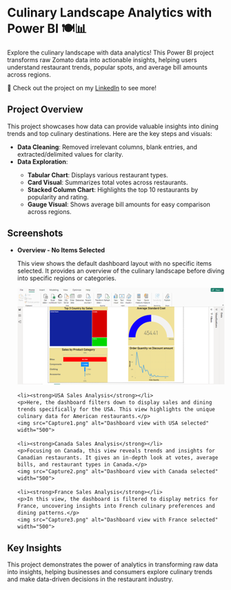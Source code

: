 <!DOCTYPE html>
<html lang="en">
<head>
    <meta charset="UTF-8">
    <meta name="viewport" content="width=device-width, initial-scale=1.0">
    <title>Culinary Landscape Analytics with Power BI</title>
</head>
<body>

<h1>Culinary Landscape Analytics with Power BI 🍽️📊</h1>

<p>Explore the culinary landscape with data analytics! This Power BI project transforms raw Zomato data into actionable insights, helping users understand restaurant trends, popular spots, and average bill amounts across regions.</p>

<p>📢 Check out the project on my <a href="https://www.linkedin.com/posts/abhas-malguri_finlatics-powerbi-dataanalytics-activity-7146080742173818880-Yrgj?utm_source=share&utm_medium=member_desktop" target="_blank">LinkedIn</a> to see more!</p>

<h2>Project Overview</h2>

<p>This project showcases how data can provide valuable insights into dining trends and top culinary destinations. Here are the key steps and visuals:</p>
<ul>
    <li><strong>Data Cleaning</strong>: Removed irrelevant columns, blank entries, and extracted/delimited values for clarity.</li>
    <li><strong>Data Exploration</strong>:</li>
    <ul>
        <li><strong>Tabular Chart</strong>: Displays various restaurant types.</li>
        <li><strong>Card Visual</strong>: Summarizes total votes across restaurants.</li>
        <li><strong>Stacked Column Chart</strong>: Highlights the top 10 restaurants by popularity and rating.</li>
        <li><strong>Gauge Visual</strong>: Shows average bill amounts for easy comparison across regions.</li>
    </ul>
</ul>

<h2>Screenshots</h2>
<ul>
    <li><strong>Overview - No Items Selected</strong></li>
    <p>This view shows the default dashboard layout with no specific items selected. It provides an overview of the culinary landscape before diving into specific regions or categories.</p>
    <img src="Capture.png" alt="Default dashboard view with no items clicked" width="500">

    <li><strong>USA Sales Analysis</strong></li>
    <p>Here, the dashboard filters down to display sales and dining trends specifically for the USA. This view highlights the unique culinary data for American restaurants.</p>
    <img src="Capture1.png" alt="Dashboard view with USA selected" width="500">

    <li><strong>Canada Sales Analysis</strong></li>
    <p>Focusing on Canada, this view reveals trends and insights for Canadian restaurants. It gives an in-depth look at votes, average bills, and restaurant types in Canada.</p>
    <img src="Capture2.png" alt="Dashboard view with Canada selected" width="500">

    <li><strong>France Sales Analysis</strong></li>
    <p>In this view, the dashboard is filtered to display metrics for France, uncovering insights into French culinary preferences and dining patterns.</p>
    <img src="Capture3.png" alt="Dashboard view with France selected" width="500">
</ul>

<h2>Key Insights</h2>

<p>This project demonstrates the power of analytics in transforming raw data into insights, helping businesses and consumers explore culinary trends and make data-driven decisions in the restaurant industry.</p>

</body>
</html>
